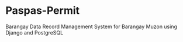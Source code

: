 # Paspas-Permit
Barangay Data Record Management System for Barangay Muzon using Django and PostgreSQL
